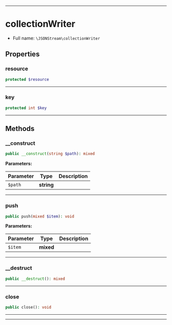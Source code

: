 ***

# collectionWriter





* Full name: `\JSONStream\collectionWriter`



## Properties


### resource



```php
protected $resource
```






***

### key



```php
protected int $key
```






***

## Methods


### __construct



```php
public __construct(string $path): mixed
```








**Parameters:**

| Parameter | Type | Description |
|-----------|------|-------------|
| `$path` | **string** |  |




***

### push



```php
public push(mixed $item): void
```








**Parameters:**

| Parameter | Type | Description |
|-----------|------|-------------|
| `$item` | **mixed** |  |




***

### __destruct



```php
public __destruct(): mixed
```











***

### close



```php
public close(): void
```











***


***


